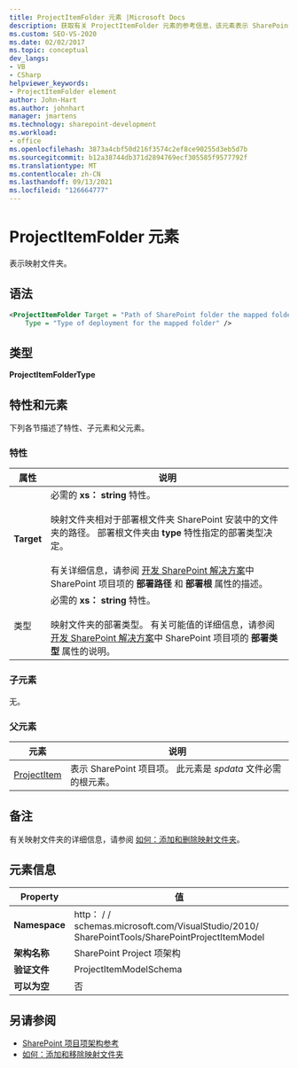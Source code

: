 ```yaml
---
title: ProjectItemFolder 元素 |Microsoft Docs
description: 获取有关 ProjectItemFolder 元素的参考信息，该元素表示 SharePoint 项目项 XML 架构引用中的映射文件夹。
ms.custom: SEO-VS-2020
ms.date: 02/02/2017
ms.topic: conceptual
dev_langs:
- VB
- CSharp
helpviewer_keywords:
- ProjectItemFolder element
author: John-Hart
ms.author: johnhart
manager: jmartens
ms.technology: sharepoint-development
ms.workload:
- office
ms.openlocfilehash: 3873a4cbf50d216f3574c2ef8ce90255d3eb5d7b
ms.sourcegitcommit: b12a38744db371d2894769ecf305585f9577792f
ms.translationtype: MT
ms.contentlocale: zh-CN
ms.lasthandoff: 09/13/2021
ms.locfileid: "126664777"
---
```

# <a name="projectitemfolder-element"></a>ProjectItemFolder 元素
  表示映射文件夹。

## <a name="syntax"></a>语法

```xml
<ProjectItemFolder Target = "Path of SharePoint folder the mapped folder corresponds to"
    Type = "Type of deployment for the mapped folder" />
```

## <a name="type"></a>类型
 **ProjectItemFolderType**

## <a name="attributes-and-elements"></a>特性和元素
 下列各节描述了特性、子元素和父元素。

### <a name="attributes"></a>特性

|属性|说明|
|---------------|-----------------|
|**Target**|必需的 **xs： string** 特性。<br /><br /> 映射文件夹相对于部署根文件夹 SharePoint 安装中的文件夹的路径。 部署根文件夹由 **type** 特性指定的部署类型决定。<br /><br /> 有关详细信息，请参阅 [开发 SharePoint 解决方案](../sharepoint/developing-sharepoint-solutions.md)中 SharePoint 项目项的 **部署路径** 和 **部署根** 属性的描述。|
|类型|必需的 **xs： string** 特性。<br /><br /> 映射文件夹的部署类型。 有关可能值的详细信息，请参阅 [开发 SharePoint 解决方案](../sharepoint/developing-sharepoint-solutions.md)中 SharePoint 项目项的 **部署类型** 属性的说明。|

### <a name="child-elements"></a>子元素
 无。

### <a name="parent-elements"></a>父元素

|元素|说明|
|-------------|-----------------|
|[ProjectItem](../sharepoint/projectitem-element.md)|表示 SharePoint 项目项。 此元素是 *spdata* 文件必需的根元素。|

## <a name="remarks"></a>备注
 有关映射文件夹的详细信息，请参阅 [如何：添加和删除映射文件夹](../sharepoint/how-to-add-and-remove-mapped-folders.md)。

## <a name="element-information"></a>元素信息

|Property|值|
|-|-|
|**Namespace**|http： \/ \/ schemas.microsoft.com/VisualStudio/2010/<br>SharePointTools/SharePointProjectItemModel|
|**架构名称**|SharePoint Project 项架构|
|**验证文件**|ProjectItemModelSchema|
|**可以为空**|否|

## <a name="see-also"></a>另请参阅
- [SharePoint 项目项架构参考](../sharepoint/sharepoint-project-item-schema-reference.md)
- [如何：添加和移除映射文件夹](../sharepoint/how-to-add-and-remove-mapped-folders.md)
